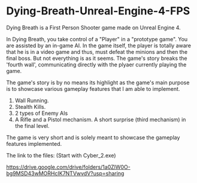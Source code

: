 # Dying-Breath-Unreal-Engine-4-FPS
Dying Breath is a First Person Shooter game made on Unreal Engine 4.

In Dying Breath, you take control of a "Player" in a "prototype game". You are assisted by an in-game AI. In the game itself, the player is totally aware that he is in a video game and thus, must defeat the minions and then the final boss. But not everything is as it seems. The game's story breaks the 'fourth wall', communicating directly with the plyaer currently playing the game.

The game's story is by no means its highlight as the game's main purpose is to showcase various gameplay features that I am able to implement.

1. Wall Running.
2. Stealth Kills.
3. 2 types of Enemy AIs
4. A Rifle and a Pistol mechanism. A short surprise (third mechanism) in the final level.

The game is very short and is solely meant to showcase the gameplay features implemented.

The link to the files: (Start with Cyber_2.exe)

https://drive.google.com/drive/folders/1a0ZlW0O-bg9MSD43wMORHcIK7NTVwvdV?usp=sharing


